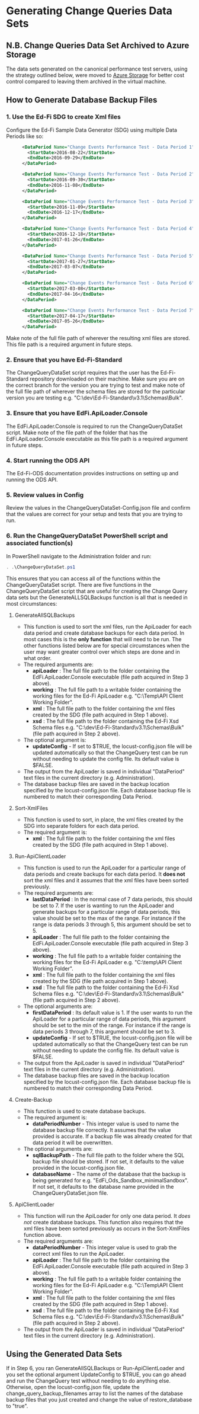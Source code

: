 # Generating Change Queries Data Sets

## N.B. Change Queries Data Set Archived to Azure Storage

The data sets generated on the canonical performance test servers, using the
strategy outlined below, were moved to [Azure
Storage](https://odsassets.blob.core.windows.net/public) for better cost control
compared to leaving them archived in the virtual machine.

## How to Generate Database Backup Files

### 1. Use the Ed-Fi SDG to create Xml files

Configure the Ed-Fi Sample Data Generator (SDG) using multiple Data Periods like
so:

```xml
      <DataPeriod Name="Change Events Performance Test - Data Period 1">
        <StartDate>2016-08-22</StartDate>
        <EndDate>2016-09-29</EndDate>
      </DataPeriod>

      <DataPeriod Name="Change Events Performance Test - Data Period 2">
        <StartDate>2016-09-30</StartDate>
        <EndDate>2016-11-08</EndDate>
      </DataPeriod>

      <DataPeriod Name="Change Events Performance Test - Data Period 3">
        <StartDate>2016-11-09</StartDate>
        <EndDate>2016-12-17</EndDate>
      </DataPeriod>

      <DataPeriod Name="Change Events Performance Test - Data Period 4">
        <StartDate>2016-12-18</StartDate>
        <EndDate>2017-01-26</EndDate>
      </DataPeriod>

      <DataPeriod Name="Change Events Performance Test - Data Period 5">
        <StartDate>2017-01-27</StartDate>
        <EndDate>2017-03-07</EndDate>
      </DataPeriod>

      <DataPeriod Name="Change Events Performance Test - Data Period 6">
        <StartDate>2017-03-08</StartDate>
        <EndDate>2017-04-16</EndDate>
      </DataPeriod>

      <DataPeriod Name="Change Events Performance Test - Data Period 7">
        <StartDate>2017-04-17</StartDate>
        <EndDate>2017-05-26</EndDate>
      </DataPeriod>
```

Make note of the full file path of wherever the resulting xml files are stored.
This file path is a required argument in future steps.

### 2. Ensure that you have Ed-Fi-Standard

The ChangeQueryDataSet script requires that the user has the Ed-Fi-Standard
repository downloaded on their machine. Make sure you are on the correct branch
for the version you are trying to test and make note of the full file path of
wherever the schema files are stored for the particular version you are testing
e.g. "C:\dev\Ed-Fi-Standard\v3.1\Schemas\Bulk".

### 3. Ensure that you have EdFi.ApiLoader.Console

The EdFi.ApiLoader.Console is required to run the ChangeQueryDataSet script.
Make note of the file path of the folder that has the EdFi.ApiLoader.Console
executable as this file path is a required argument in future steps.

### 4. Start running the ODS API

The Ed-Fi-ODS documentation provides instructions on setting up and running the
ODS API.

### 5. Review values in Config

Review the values in the ChangeQueryDataSet-Config.json file and confirm that
the values are correct for your setup and tests that you are trying to run.

### 6. Run the ChangeQueryDataSet PowerShell script and associated function(s)

In PowerShell navigate to the Administration folder and run:

```powershell
. .\ChangeQueryDataSet.ps1
```

This ensures that you can access all of the functions within the
ChangeQueryDataSet script.  There are five functions in the ChangeQueryDataSet
script that are useful for creating the Change Query data sets but the
GenerateALLSQLBackups function is all that is needed in most circumstances:

1. GenerateAllSQLBackups
    * This function is used to sort the xml files, run the ApiLoader for each
      data period and create database backups for each data period. In most
      cases this is the **only function** that will need to be run.  The other
      functions listed below are for special circumstances when the user may
      want greater control over which steps are done and in what order.
    * The required arguments are:
        * **apiLoader** : The full file path to the folder containing the
          EdFi.ApiLoader.Console executable (file path acquired in Step 3
          above).
        * **working** : The full file path to a writable folder containing the
          working files for the Ed-Fi ApiLoader e.g. "C:\Temp\API Client Working
          Folder".
        * **xml** : The full file path to the folder containing the xml files
          created by the SDG (file path acquired in Step 1 above).
        * **xsd** : The full file path to the folder containing the Ed-Fi Xsd
          Schema files e.g. "C:\dev\Ed-Fi-Standard\v3.1\Schemas\Bulk" (file path
          acquired in Step 2 above).
    * The optional argument is:
        * **updateConfig** - If set to $TRUE, the locust-config.json file will
          be updated automatically so that the ChangeQuery test can be run
          without needing to update the config file.  Its default value is
          $FALSE.
    * The output from the ApiLoader is saved in individual "DataPeriod" text
      files in the current directory (e.g. Administration).
    * The database backup files are saved in the backup location specified by
      the locust-config.json file.  Each database backup file is numbered to
      match their corresponding Data Period.

2. Sort-XmlFiles
    * This function is used to sort, in place, the xml files created by the SDG
      into separate folders for each data period.
    * The required argument is:
        * **xml** : The full file path to the folder containing the xml files
          created by the SDG (file path acquired in Step 1 above).

3. Run-ApiClientLoader
    * This function is used to run the ApiLoader for a particular range of data
      periods and create backups for each data period.  It **does not** sort the
      xml files and it assumes that the xml files have been sorted previously.
    * The required arguments are:
        * **lastDataPeriod** : In the normal case of 7 data periods, this should
          be set to 7.  If the user is wanting to run the ApiLoader and generate
          backups for a particular range of data periods, this value should be
          set to the max of the range.  For instance if the range is data
          periods 3 through 5, this argument should be set to 5.
        * **apiLoader** : The full file path to the folder containing the
          EdFi.ApiLoader.Console executable (file path acquired in Step 3
          above).
        * **working** : The full file path to a writable folder containing the
          working files for the Ed-Fi ApiLoader e.g. "C:\temp\API Client Working
          Folder".
        * **xml** : The full file path to the folder containing the xml files
          created by the SDG (file path acquired in Step 1 above).
        * **xsd** : The full file path to the folder containing the Ed-Fi Xsd
          Schema files e.g. "C:\dev\Ed-Fi-Standard\v3.1\Schemas\Bulk" (file path
          acquired in Step 2 above).
    * The optional arguments are:
        * **firstDataPeriod** : Its default value is 1.  If the user wants to
          run the ApiLoader for a particular range of data periods, this
          argument should be set to the min of the range.  For instance if the
          range is data periods 3 through 7, this argument should be set to 3.
        * **updateConfig** - If set to $TRUE, the locust-config.json file will
          be updated automatically so that the ChangeQuery test can be run
          without needing to update the config file.  Its default value is
          $FALSE.
    * The output from the ApiLoader is saved in individual "DataPeriod" text
      files in the current directory (e.g. Administration).
    * The database backup files are saved in the backup location specified by
      the locust-config.json file.  Each database backup file is numbered to
      match their corresponding Data Period.

4. Create-Backup
    * This function is used to create database backups.
    * The required argument is:
        * **dataPeriodNumber** - This integer value is used to name the database
          backup file correctly. It assumes that the value provided is accurate.
          If a backup file was already created for that data period it will be
          overwritten.
    * The optional arguments are:
        * **sqlBackupPath** - The full file path to the folder where the SQL
          backup file should be stored.  If not set, it defaults to the value
          provided in the locust-config.json file.
        * **databaseName** - The name of the database that the backup is being
          generated for e.g. "EdFi_Ods_Sandbox_minimalSandbox".  If not set, it
          defaults to the database name provided in the ChangeQueryDataSet.json
          file.

5. ApiClientLoader
    * This function will run the ApiLoader for only one data period.  It *does
      not* create database backups.  This function also requires that the xml
      files have been sorted previously as occurs in the Sort-XmlFiles function
      above.
    * The required arguments are:
        * **dataPeriodNumber** - This integer value is used to grab the correct
          xml files to run the ApiLoader.
        * **apiLoader** : The full file path to the folder containing the
          EdFi.ApiLoader.Console executable (file path acquired in Step 3
          above).
        * **working** : The full file path to a writable folder containing the
          working files for the Ed-Fi ApiLoader e.g. "C:\Temp\API Client Working
          Folder".
        * **xml** : The full file path to the folder containing the xml files
          created by the SDG (file path acquired in Step 1 above).
        * **xsd** : The full file path to the folder containing the Ed-Fi Xsd
          Schema files e.g. "C:\dev\Ed-Fi-Standard\v3.1\Schemas\Bulk" (file path
          acquired in Step 2 above).
    * The output from the ApiLoader is saved in individual "DataPeriod" text
      files in the current directory (e.g. Administration).

## Using the Generated Data Sets

If in Step 6, you ran GenerateAllSQLBackups or Run-ApiClientLoader and you set
the optional argument UpdateConfig to $TRUE, you can go ahead and run the
ChangeQuery test without needing to do anything else.  Otherwise, open the
locust-config.json file, update the change_query_backup_filenames array to list
the names of the database backup files that you just created and change the
value of restore_database to "true".